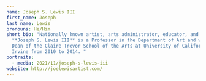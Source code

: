```yaml
---
name: Joseph S. Lewis III
first_name: Joseph
last_name: Lewis
pronouns: He/Him
short_bio: "Nationally known artist, arts administrator, educator, and author
  **Joseph S. Lewis III** is a Professor in the Department of Art and was the
  Dean of the Claire Trevor School of the Arts at University of California,
  Irvine from 2010 to 2014. "
portraits:
  - media: 2021/11/joseph-s-lewis-iii
website: http://joelewisartist.com/
---
```

